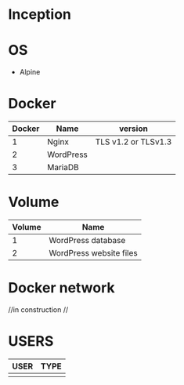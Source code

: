 # Inception

# OS
- Alpine


# Docker
|Docker|Name|version|
|------|----|-------|
|1     |Nginx    |TLS v1.2 or TLSv1.3       |
|2     |WordPress    |       | 
|3     |MariaDB    |       |

# Volume
|Volume|Name|
|------|----|
|1     |WordPress database|
|2     |WordPress website files|

# Docker network
//in construction //


# USERS

|USER|TYPE|
|----|----|
|    |    |
